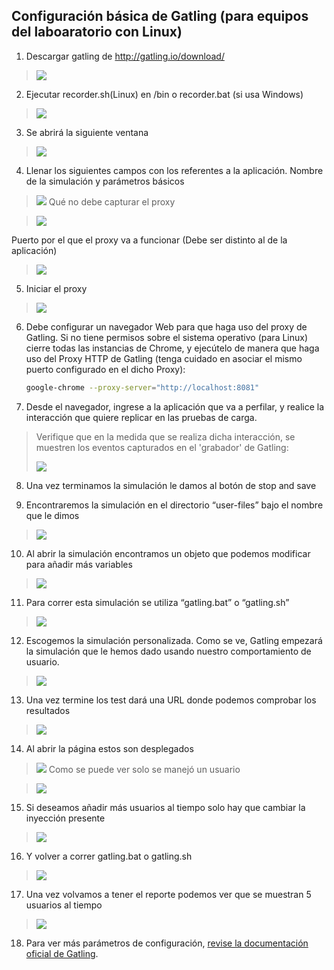 
## Configuración básica de Gatling (para equipos del laboaratorio con Linux)



1.  Descargar gatling de <http://gatling.io/download/>

> ![](.//media/image1.jpeg)


2.  Ejecutar recorder.sh(Linux) en /bin o recorder.bat (si usa Windows)

> ![](.//media/image2.jpeg)

3.  Se abrirá la siguiente ventana

> ![](.//media/image3.jpeg)

4.  Llenar los siguientes campos con los referentes a la aplicación. Nombre de la simulación y parámetros básicos

> ![](.//media/image4.png)
Qué no debe capturar el proxy

> ![](.//media/image5.png)

Puerto por el que el proxy va a funcionar (Debe ser distinto al de la aplicación)

> ![](.//media/image9.png)
5.  Iniciar el proxy

> ![](.//media/image13.png)

6. Debe configurar un navegador Web para que haga uso del proxy de Gatling. Si no tiene permisos sobre el sistema operativo (para Linux) cierre todas las instancias de Chrome, y ejecútelo de manera que haga uso del Proxy HTTP de Gatling (tenga cuidado en asociar el mismo puerto configurado en el dicho Proxy):

    ```bash
    google-chrome --proxy-server="http://localhost:8081"
    ```



7.  Desde el navegador, ingrese a la aplicación que va a perfilar, y realice la interacción que quiere replicar en las pruebas de carga.
>
> Verifique que en la medida que se realiza dicha interacción, se muestren los eventos capturados en el 'grabador' de Gatling:
>
> ![](.//media/image19.png)

8.  Una vez terminamos la simulación le damos al botón de stop and save

9.  Encontraremos la simulación en el directorio “user-files” bajo el nombre que le dimos

> ![](.//media/image28.jpeg)

10. Al abrir la simulación encontramos un objeto que podemos modificar para añadir más variables

> ![](.//media/image29.jpeg)

11. Para correr esta simulación se utiliza “gatling.bat” o “gatling.sh”

> ![](.//media/image30.jpeg)

12. Escogemos la simulación personalizada. Como se ve, Gatling empezará la simulación que le hemos dado usando nuestro comportamiento de usuario.

> ![](.//media/image31.png)

13. Una vez termine los test dará una URL donde podemos comprobar los resultados

> ![](.//media/image32.png)

14. Al abrir la página estos son desplegados

> ![](.//media/image33.png)
Como se puede ver solo se manejó un usuario

> ![](.//media/image34.png)


15. Si deseamos añadir más usuarios al tiempo solo hay que cambiar la inyección presente

> ![](.//media/image35.png)

16. Y volver a correr gatling.bat o gatling.sh

> ![](.//media/image36.jpeg)


17. Una vez volvamos a tener el reporte podemos ver que se muestran 5 usuarios al tiempo

> ![](.//media/image37.jpeg)

18. Para ver más parámetros de configuración, [revise la documentación oficial de Gatling](https://gatling.io/docs/2.3/general/simulation_setup/).